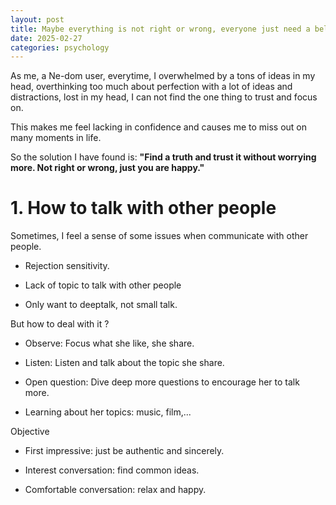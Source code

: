 ```yaml
---
layout: post
title: Maybe everything is not right or wrong, everyone just need a belief to think
date: 2025-02-27
categories: psychology
---
```


As me, a Ne-dom user, everytime, I overwhelmed by a tons of ideas in my head, overthinking too much about perfection with a lot of ideas and distractions, lost in my head, I can not find the one thing to trust and focus on.

This makes me feel lacking in confidence and causes me to miss out on many moments in life.

So the solution I have found is: **"Find a truth and trust it without worrying more. Not right or wrong, just you are happy."**

# 1. How to talk with other people

Sometimes, I feel a sense of some issues when communicate with other people.

- Rejection sensitivity.

- Lack of topic to talk with other people

- Only want to deeptalk, not small talk.

But how to deal with it ?

- Observe: Focus what she like, she share.

- Listen: Listen and talk about the topic she share.

- Open question: Dive deep more questions to encourage her to talk more.

- Learning about her topics: music, film,...

Objective

- First impressive: just be authentic and sincerely.

- Interest conversation: find common ideas.

- Comfortable conversation: relax and happy.
